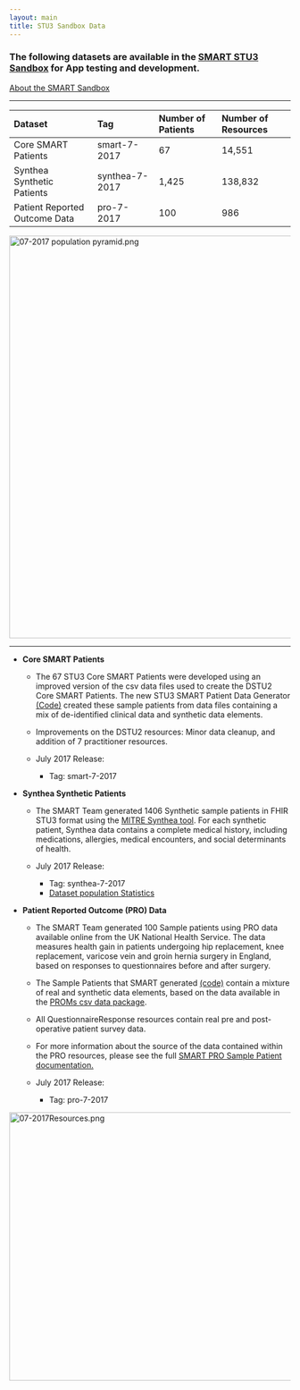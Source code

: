 ```yaml
---
layout: main
title: STU3 Sandbox Data
---
```


### The following datasets are available in the [SMART STU3 Sandbox](https://sandbox.smarthealthit.org/smartstu3) for App testing and development.

[About the SMART Sandbox](http://docs.smarthealthit.org/sandbox/)

---


<div class="before-table"></div>

| Dataset|Tag|Number of Patients|Number of Resources|
| :-------------|:--------|:-------|:--------|
| Core SMART Patients |smart-7-2017 |67  |14,551 |
| Synthea Synthetic Patients | synthea-7-2017 |1,425 | 138,832   |
| Patient Reported Outcome Data | pro-7-2017 |100 |986 |



<div style='text-align: left'>
  <img src="{{site.baseurl}}assets/img/07-2017 population pyramid.png" alt="07-2017 population pyramid.png" height="720" width="960"/>
</div>

---

* **Core SMART Patients** 
  * The 67 STU3 Core SMART Patients were developed using an improved version of the csv data files used to create the DSTU2 Core SMART Patients. The new STU3 SMART Patient Data Generator [(Code)](https://github.com/smart-on-fhir/sample-patients-stu3) created these sample patients from data files containing a mix of de-identified clinical data and synthetic data elements.
  * Improvements on the DSTU2 resources: Minor data cleanup, and addition of 7 practitioner resources.  
  
  * July 2017 Release:
    * Tag: smart-7-2017
    
    
* **Synthea Synthetic Patients**
  * The SMART Team generated 1406 Synthetic sample patients in FHIR STU3 format using the [MITRE Synthea tool](https://synthetichealth.github.io/synthea/). For each synthetic patient, Synthea data contains a complete medical history, including medications, allergies, medical encounters, and social determinants of health. 
  
  * July 2017 Release:
    * Tag: synthea-7-2017
    * [Dataset population Statistics](http://docs.smarthealthit.org/data/synthea-stats)
    
    
* **Patient Reported Outcome (PRO) Data**
  * The SMART Team generated 100 Sample patients using PRO data available online from the UK National Health Service. The data measures health gain in patients undergoing hip replacement, knee replacement, varicose vein and groin hernia surgery in England, based on responses to questionnaires before and after surgery.
  * The Sample Patients that SMART generated [(code)](https://github.com/smart-on-fhir/sample-patients-prom) contain a mixture of real and synthetic data elements, based on the data available in the [PROMs csv data package](http://content.digital.nhs.uk/catalogue/PUB23908).
  * All QuestionnaireResponse resources contain real pre and post-operative patient survey data. 
  * For more information about the source of the data contained within the PRO resources, please see the full [SMART PRO Sample Patient documentation.](http://docs.smarthealthit.org/data/pro-full) 
  
  * July 2017 Release:
    * Tag: pro-7-2017
 
<div class="before-table"></div>

 <div style='text-align: left'>
  <img src="{{site.baseurl}}assets/img/07-2017Resources.png" alt="07-2017Resources.png" height="480" width="640"/>
</div>
 

